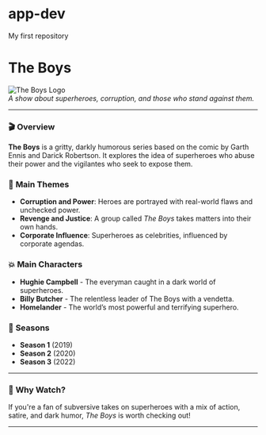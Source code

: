 # app-dev
My first repository
# The Boys

![The Boys Logo](https://upload.wikimedia.org/wikipedia/commons/e/e4/The_Boys_title_card.png)  
*A show about superheroes, corruption, and those who stand against them.*

---

### 🎬 **Overview**

**The Boys** is a gritty, darkly humorous series based on the comic by Garth Ennis and Darick Robertson. It explores the idea of superheroes who abuse their power and the vigilantes who seek to expose them.

### 🌟 **Main Themes**
- **Corruption and Power**: Heroes are portrayed with real-world flaws and unchecked power.
- **Revenge and Justice**: A group called *The Boys* takes matters into their own hands.
- **Corporate Influence**: Superheroes as celebrities, influenced by corporate agendas.

### 💥 **Main Characters**
- **Hughie Campbell** - The everyman caught in a dark world of superheroes.
- **Billy Butcher** - The relentless leader of The Boys with a vendetta.
- **Homelander** - The world’s most powerful and terrifying superhero.

### 📅 **Seasons**
- **Season 1** (2019)
- **Season 2** (2020)
- **Season 3** (2022)

---

### 📢 **Why Watch?**

If you're a fan of subversive takes on superheroes with a mix of action, satire, and dark humor, *The Boys* is worth checking out!

---
